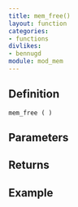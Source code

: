 ```yaml
---
title: mem_free()
layout: function
categories:
- functions
divlikes:
- bennugd
module: mod_mem
---
```


## Definition

    mem_free ( )

## Parameters

## Returns

## Example
